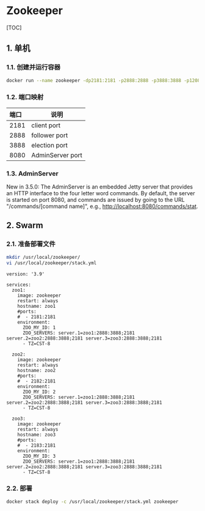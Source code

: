 # Zookeeper

[TOC]

## 1. 单机

### 1.1. 创建并运行容器

```sh
docker run --name zookeeper -dp2181:2181 -p2888:2888 -p3888:3888 -p12080:8080 --restart always zookeeper
```

### 1.2. 端口映射

| 端口 | 说明             |
| :--- | ---------------- |
| 2181 | client port      |
| 2888 | follower port    |
| 3888 | election port    |
| 8080 | AdminServer port |

### 1.3. AdminServer

New in 3.5.0: The AdminServer is an embedded Jetty server that provides an HTTP interface to the four letter word commands. By default, the server is started on port 8080, and commands are issued by going to the URL "/commands/[command name]", e.g., <http://localhost:8080/commands/stat>.

## 2. Swarm

### 2.1. 准备部署文件

```sh
mkdir /usr/local/zookeeper/
vi /usr/local/zookeeper/stack.yml
```

```sh{.line-numbers}
version: '3.9'

services:
  zoo1:
    image: zookeeper
    restart: always
    hostname: zoo1
    #ports:
    #  - 2181:2181
    environment:
      ZOO_MY_ID: 1
      ZOO_SERVERS: server.1=zoo1:2888:3888;2181 server.2=zoo2:2888:3888;2181 server.3=zoo3:2888:3888;2181
      - TZ=CST-8

  zoo2:
    image: zookeeper
    restart: always
    hostname: zoo2
    #ports:
    #  - 2182:2181
    environment:
      ZOO_MY_ID: 2
      ZOO_SERVERS: server.1=zoo1:2888:3888;2181 server.2=zoo2:2888:3888;2181 server.3=zoo3:2888:3888;2181
      - TZ=CST-8

  zoo3:
    image: zookeeper
    restart: always
    hostname: zoo3
    #ports:
    #  - 2183:2181
    environment:
      ZOO_MY_ID: 3
      ZOO_SERVERS: server.1=zoo1:2888:3888;2181 server.2=zoo2:2888:3888;2181 server.3=zoo3:2888:3888;2181
      - TZ=CST-8
```

### 2.2. 部署

```sh
docker stack deploy -c /usr/local/zookeeper/stack.yml zookeeper
```
